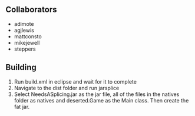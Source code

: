 

## Collaborators

* adimote
* agjlewis
* mattconsto
* mikejewell
* steppers

## Building

1. Run build.xml in eclipse and wait for it to complete
2. Navigate to the dist folder and run jarsplice
3. Select NeedsASplicing.jar as the jar file, all of the files in the natives folder as natives and deserted.Game as the Main class. Then create the fat jar.
